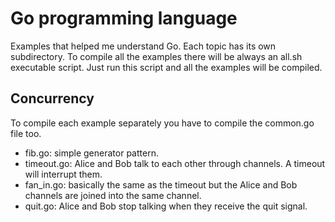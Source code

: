 # Go programming language

Examples that helped me understand Go. Each topic has its own subdirectory. To
compile all the examples there will be always an all.sh executable script. Just
run this script and all the examples will be compiled.

## Concurrency

To compile each example separately you have to compile the common.go file too.

* fib.go: simple generator pattern.
* timeout.go: Alice and Bob talk to each other through channels. A timeout will
  interrupt them.
* fan_in.go: basically the same as the timeout but the Alice and Bob channels
  are joined into the same channel.
* quit.go: Alice and Bob stop talking when they receive the quit signal.


